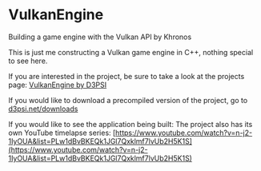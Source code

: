 # VulkanEngine
Building a game engine with the Vulkan API by Khronos

This is just me constructing a Vulkan game engine in C++, nothing special to see here.

If you are interested in the project, be sure to take a look at the projects page: [VulkanEngine by D3PSI](https://d3psi.net/?p=183)

If you would like to download a precompiled version of the project, go to [d3psi.net/downloads](https://d3psi.net/downloads/)

If you would like to see the application being built: The project also has its own YouTube timelapse series: [https://www.youtube.com/watch?v=n-j2-1IyOUA&list=PLw1dBvBKEQk1JGl7Qxklmf7lvUb2H5K1S](https://www.youtube.com/watch?v=n-j2-1IyOUA&list=PLw1dBvBKEQk1JGl7Qxklmf7lvUb2H5K1S)
